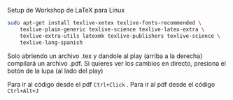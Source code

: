 Setup de Workshop de LaTeX para Linux

```sh
sudo apt-get install texlive-xetex texlive-fonts-recommended \
    texlive-plain-generic texlive-science texlive-latex-extra \
    texlive-extra-utils latexmk texlive-publishers texlive-science \
    texlive-lang-spanish
```

Solo abriendo un archivo .tex y dandole al play (arriba a la derecha) compilará un archivo .pdf. Si quieres ver los cambios en directo, presiona el botón de la lupa (al lado del play)

Para ir al código desde el pdf `Ctrl+Click` . Para ir al pdf desde el código `Ctrl+Alt+J`